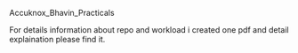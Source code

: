 Accuknox_Bhavin_Practicals

For details information about repo and workload i created one pdf and detail explaination please find it.